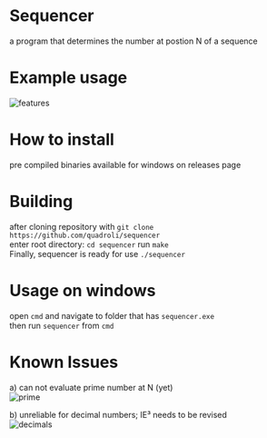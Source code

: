 # Sequencer
a program that determines the number at postion N of a sequence

# Example usage   
![features](https://user-images.githubusercontent.com/58091631/116882339-07d77a80-ac2d-11eb-8d93-01e477c9f529.png)   

# How to install
pre compiled binaries available for windows on releases page

# Building
after cloning repository with ```git clone https://github.com/quadroli/sequencer```   
enter root directory: ```cd sequencer```
run ```make```  
Finally, sequencer is ready for use ```./sequencer```

# Usage on windows   
open ```cmd``` and navigate to folder that has ```sequencer.exe```    
then run ```sequencer``` from ```cmd```   

# Known Issues   
a) can not evaluate prime number at N (yet)  
![prime](https://user-images.githubusercontent.com/58091631/116882538-3d7c6380-ac2d-11eb-9b6e-a8639e4b6d9b.png)

b) unreliable for decimal numbers; IE³ needs to be revised   
![decimals](https://user-images.githubusercontent.com/58091631/116882788-846a5900-ac2d-11eb-8c00-6bce128bfdf2.png)  
